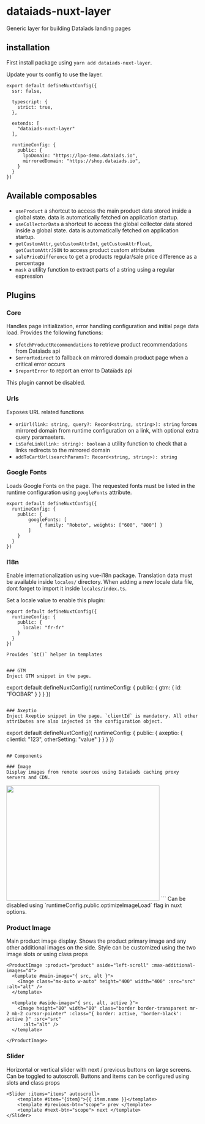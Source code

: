 # dataiads-nuxt-layer

Generic layer for building Dataïads landing pages

## installation
First install package using `yarn add dataiads-nuxt-layer`.

Update your ts config to use the layer.

```
export default defineNuxtConfig({
  ssr: false,

  typescript: {
    strict: true,
  },

  extends: [
    "dataiads-nuxt-layer"
  ],

  runtimeConfig: {
    public: {
      lpoDomain: "https://lpo-demo.dataiads.io",
      mirroredDomain: "https://shop.dataiads.io",
    }
  }
})
```

## Available composables
* `useProduct` a shortcut to access the main product data stored inside a global state. data is automatically fetched on application startup.
* `useCollectorData` a shortcut to access the global collector data stored inside a global state. data is automatically fetched on application startup.
* `getCustomAttr`, `getCustomAttrInt`, `getCustomAttrFloat`, `getCustomAttrJSON` to access product custom attributes
* `salePriceDifference` to get a products regular/sale price difference as a percentage
* `mask` a utility function to extract parts of a string using a regular expression


## Plugins
### Core
Handles page initialization, error handling configuration and initial page data load.
Provides the following functions:
* `$fetchProductRecommendations` to retrieve product recommendations from Dataïads api
* `$errorRedirect` to fallback on mirrored domain product page when a critical error occurs
* `$reportError` to report an error to Dataïads api

This plugin cannot be disabled.

### Urls
Exposes URL related functions
* `oriUrl(link: string, query?: Record<string, string>): string` forces mirrored domain from runtime configuration on a link, with optional extra query paramaeters.
* `isSafeLink(link: string): boolean` a utility function to check that a links redirects to the mirrored domain
*  `addToCartUrl(searchParams?: Record<string, string>): string` 

### Google Fonts
Loads Google Fonts on the page. The requested fonts must be listed in the runtime configuration using `googleFonts` attribute.
```
export default defineNuxtConfig({
  runtimeConfig: {
    public: {
        googleFonts: [
            { family: "Roboto", weights: ["600", "800"] }
        ]
    }
  }
})
```

### I18n
Enable internationalization using vue-i18n package. 
Translation data must be available inside `locales/` directory. When adding a new locale data file, dont forget to import it inside `locales/index.ts`.

Set a locale value to enable this plugin:
```
export default defineNuxtConfig({
  runtimeConfig: {
    public: {
      locale: "fr-fr"
    }
  }
})

Provides `$t()` helper in templates


### GTM
Inject GTM snippet in the page.
```
export default defineNuxtConfig({
  runtimeConfig: {
    public: {
        gtm: { id: "FOOBAR" }
    }
  }
})
```

### Axeptio
Inject Axeptio snippet in the page. `clientId` is mandatory. All other attributes are also injected in the configuration object.

```
export default defineNuxtConfig({
  runtimeConfig: {
    public: {
        axeptio: { clientId: "123", otherSetting: "value" }
    }
  }
})
```

## Components

### Image
Display images from remote sources using Dataïads caching proxy servers and CDN.
```
<Image src="https://shop.dataiads.io/assets/product.png" height="300" width="400"/>
```
Can be disabled using `runtimeConfig.public.optimizeImageLoad` flag in nuxt options.


### Product Image
Main product image display. Shows the product primary image and any other additional images on the side.
Style can be customized using the two image slots or using class props
```
<ProductImage :product="product" aside="left-scroll" :max-additional-images="4">
  <template #main-image="{ src, alt }">
    <Image class="mx-auto w-auto" height="400" width="400" :src="src" :alt="alt" />
  </template>

  <template #aside-image="{ src, alt, active }">
    <Image height="80" width="80" class="border border-transparent mr-2 mb-2 cursor-pointer" :class="{ border: active, 'border-black': active }" :src="src"
      :alt="alt" />
  </template>

</ProductImage>
```

### Slider
Horizontal or vertical slider with next / previous buttons on large screens. Can be toggled to autoscroll.
Buttons and items can be configured using slots and class props
```
<Slider :items="items" autoscroll>
    <template #item="{item}">{{ item.name }}</template>
    <template #previous-btn="scope"> prev </template>
    <template #next-btn="scope"> next </template>
</Slider>
```